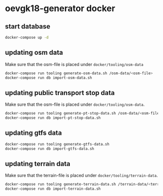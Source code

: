 # oevgk18-generator docker

## start database

``` bash
docker-compose up -d
```

## updating osm data

Make sure that the osm-file is placed under `docker/tooling/osm-data`

``` bash
docker-compose run tooling generate-osm-data.sh /osm-data/<osm-file>
docker-compose run db import-osm-data.sh
```

## updating public transport stop data

Make sure that the osm-file is placed under `docker/tooling/osm-data`.

``` bash
docker-compose run tooling generate-pt-stop-data.sh /osm-data/<osm-file>
docker-compose run db import-pt-stop-data.sh
```



## updating gtfs data

``` bash
docker-compose run tooling generate-gtfs-data.sh
docker-compose run db import-gtfs-data.sh
```

## updating terrain data

Make sure that the terrain-file is placed under `docker/tooling/terrain-data`.

``` bash
docker-compose run tooling generate-terrain-data.sh /terrain-data/<terrain-file>
docker-compose run db import-terrain-data.sh

```